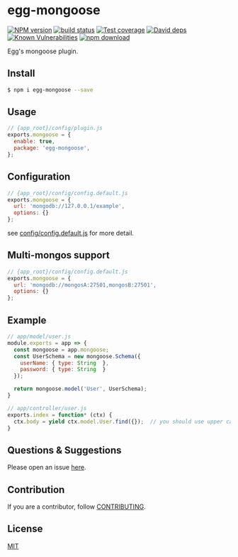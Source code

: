 # egg-mongoose
[![NPM version][npm-image]][npm-url]
[![build status][travis-image]][travis-url]
[![Test coverage][codecov-image]][codecov-url]
[![David deps][david-image]][david-url]
[![Known Vulnerabilities][snyk-image]][snyk-url]
[![npm download][download-image]][download-url]

[npm-image]: https://img.shields.io/npm/v/egg-mongoose.svg?style=flat-square
[npm-url]: https://npmjs.org/package/egg-mongoose
[travis-image]: https://img.shields.io/travis/eggjs/egg-mongoose.svg?style=flat-square
[travis-url]: https://travis-ci.org/eggjs/egg-mongoose
[codecov-image]: https://img.shields.io/codecov/c/github/eggjs/egg-mongoose.svg?style=flat-square
[codecov-url]: https://codecov.io/github/eggjs/egg-mongoose?branch=master
[david-image]: https://img.shields.io/david/eggjs/egg-mongoose.svg?style=flat-square
[david-url]: https://david-dm.org/eggjs/egg-mongoose
[snyk-image]: https://snyk.io/test/npm/egg-mongoose/badge.svg?style=flat-square
[snyk-url]: https://snyk.io/test/npm/egg-mongoose
[download-image]: https://img.shields.io/npm/dm/egg-mongoose.svg?style=flat-square
[download-url]: https://npmjs.org/package/egg-mongoose

Egg's mongoose plugin.

## Install

```bash
$ npm i egg-mongoose --save
```

## Usage

```js
// {app_root}/config/plugin.js
exports.mongoose = {
  enable: true,
  package: 'egg-mongoose',
};
```

## Configuration

```js
// {app_root}/config/config.default.js
exports.mongoose = {
  url: 'mongodb://127.0.0.1/example',
  options: {}
};
```

see [config/config.default.js](config/config.default.js) for more detail.

## Multi-mongos support

```js
// {app_root}/config/config.default.js
exports.mongoose = {
  url: 'mongodb://mongosA:27501,mongosB:27501',
  options: {}
};
```

## Example
```js
// app/model/user.js
module.exports = app => {
  const mongoose = app.mongoose;
  const UserSchema = new mongoose.Schema({
    userName: { type: String  },
    password: { type: String  }
  });

  return mongoose.model('User', UserSchema);
}

// app/controller/user.js
exports.index = function* (ctx) {
  ctx.body = yield ctx.model.User.find({});  // you should use upper case to access mongoose model
}
```

## Questions & Suggestions

Please open an issue [here](https://github.com/eggjs/egg-mongoose/issues).

## Contribution

If you are a contributor, follow [CONTRIBUTING](https://eggjs.org/zh-cn/contributing.html).

## License

[MIT](LICENSE)
